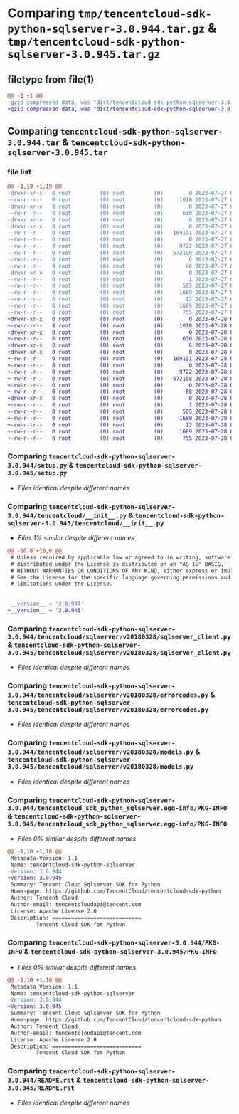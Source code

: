 # Comparing `tmp/tencentcloud-sdk-python-sqlserver-3.0.944.tar.gz` & `tmp/tencentcloud-sdk-python-sqlserver-3.0.945.tar.gz`

## filetype from file(1)

```diff
@@ -1 +1 @@
-gzip compressed data, was "dist/tencentcloud-sdk-python-sqlserver-3.0.944.tar", last modified: Thu Jul 27 02:22:27 2023, max compression
+gzip compressed data, was "dist/tencentcloud-sdk-python-sqlserver-3.0.945.tar", last modified: Fri Jul 28 00:34:44 2023, max compression
```

## Comparing `tencentcloud-sdk-python-sqlserver-3.0.944.tar` & `tencentcloud-sdk-python-sqlserver-3.0.945.tar`

### file list

```diff
@@ -1,19 +1,19 @@
-drwxr-xr-x   0 root         (0) root         (0)        0 2023-07-27 02:22:27.000000 tencentcloud-sdk-python-sqlserver-3.0.944/
--rw-r--r--   0 root         (0) root         (0)     1018 2023-07-27 02:22:27.000000 tencentcloud-sdk-python-sqlserver-3.0.944/setup.py
-drwxr-xr-x   0 root         (0) root         (0)        0 2023-07-27 02:22:27.000000 tencentcloud-sdk-python-sqlserver-3.0.944/tencentcloud/
--rw-r--r--   0 root         (0) root         (0)      630 2023-07-27 02:22:27.000000 tencentcloud-sdk-python-sqlserver-3.0.944/tencentcloud/__init__.py
-drwxr-xr-x   0 root         (0) root         (0)        0 2023-07-27 02:22:27.000000 tencentcloud-sdk-python-sqlserver-3.0.944/tencentcloud/sqlserver/
-drwxr-xr-x   0 root         (0) root         (0)        0 2023-07-27 02:22:27.000000 tencentcloud-sdk-python-sqlserver-3.0.944/tencentcloud/sqlserver/v20180328/
--rw-r--r--   0 root         (0) root         (0)   109131 2023-07-27 02:22:27.000000 tencentcloud-sdk-python-sqlserver-3.0.944/tencentcloud/sqlserver/v20180328/sqlserver_client.py
--rw-r--r--   0 root         (0) root         (0)        0 2023-07-27 02:22:27.000000 tencentcloud-sdk-python-sqlserver-3.0.944/tencentcloud/sqlserver/v20180328/__init__.py
--rw-r--r--   0 root         (0) root         (0)     9722 2023-07-27 02:22:27.000000 tencentcloud-sdk-python-sqlserver-3.0.944/tencentcloud/sqlserver/v20180328/errorcodes.py
--rw-r--r--   0 root         (0) root         (0)   572158 2023-07-27 02:22:27.000000 tencentcloud-sdk-python-sqlserver-3.0.944/tencentcloud/sqlserver/v20180328/models.py
--rw-r--r--   0 root         (0) root         (0)        0 2023-07-27 02:22:27.000000 tencentcloud-sdk-python-sqlserver-3.0.944/tencentcloud/sqlserver/__init__.py
--rw-r--r--   0 root         (0) root         (0)       88 2023-07-27 02:22:27.000000 tencentcloud-sdk-python-sqlserver-3.0.944/setup.cfg
-drwxr-xr-x   0 root         (0) root         (0)        0 2023-07-27 02:22:27.000000 tencentcloud-sdk-python-sqlserver-3.0.944/tencentcloud_sdk_python_sqlserver.egg-info/
--rw-r--r--   0 root         (0) root         (0)        1 2023-07-27 02:22:27.000000 tencentcloud-sdk-python-sqlserver-3.0.944/tencentcloud_sdk_python_sqlserver.egg-info/dependency_links.txt
--rw-r--r--   0 root         (0) root         (0)      505 2023-07-27 02:22:27.000000 tencentcloud-sdk-python-sqlserver-3.0.944/tencentcloud_sdk_python_sqlserver.egg-info/SOURCES.txt
--rw-r--r--   0 root         (0) root         (0)     1689 2023-07-27 02:22:27.000000 tencentcloud-sdk-python-sqlserver-3.0.944/tencentcloud_sdk_python_sqlserver.egg-info/PKG-INFO
--rw-r--r--   0 root         (0) root         (0)       13 2023-07-27 02:22:27.000000 tencentcloud-sdk-python-sqlserver-3.0.944/tencentcloud_sdk_python_sqlserver.egg-info/top_level.txt
--rw-r--r--   0 root         (0) root         (0)     1689 2023-07-27 02:22:27.000000 tencentcloud-sdk-python-sqlserver-3.0.944/PKG-INFO
--rw-r--r--   0 root         (0) root         (0)      755 2023-07-27 02:22:27.000000 tencentcloud-sdk-python-sqlserver-3.0.944/README.rst
+drwxr-xr-x   0 root         (0) root         (0)        0 2023-07-28 00:34:44.000000 tencentcloud-sdk-python-sqlserver-3.0.945/
+-rw-r--r--   0 root         (0) root         (0)     1018 2023-07-28 00:34:44.000000 tencentcloud-sdk-python-sqlserver-3.0.945/setup.py
+drwxr-xr-x   0 root         (0) root         (0)        0 2023-07-28 00:34:44.000000 tencentcloud-sdk-python-sqlserver-3.0.945/tencentcloud/
+-rw-r--r--   0 root         (0) root         (0)      630 2023-07-28 00:34:44.000000 tencentcloud-sdk-python-sqlserver-3.0.945/tencentcloud/__init__.py
+drwxr-xr-x   0 root         (0) root         (0)        0 2023-07-28 00:34:44.000000 tencentcloud-sdk-python-sqlserver-3.0.945/tencentcloud/sqlserver/
+drwxr-xr-x   0 root         (0) root         (0)        0 2023-07-28 00:34:44.000000 tencentcloud-sdk-python-sqlserver-3.0.945/tencentcloud/sqlserver/v20180328/
+-rw-r--r--   0 root         (0) root         (0)   109131 2023-07-28 00:34:44.000000 tencentcloud-sdk-python-sqlserver-3.0.945/tencentcloud/sqlserver/v20180328/sqlserver_client.py
+-rw-r--r--   0 root         (0) root         (0)        0 2023-07-28 00:34:44.000000 tencentcloud-sdk-python-sqlserver-3.0.945/tencentcloud/sqlserver/v20180328/__init__.py
+-rw-r--r--   0 root         (0) root         (0)     9722 2023-07-28 00:34:44.000000 tencentcloud-sdk-python-sqlserver-3.0.945/tencentcloud/sqlserver/v20180328/errorcodes.py
+-rw-r--r--   0 root         (0) root         (0)   572158 2023-07-28 00:34:44.000000 tencentcloud-sdk-python-sqlserver-3.0.945/tencentcloud/sqlserver/v20180328/models.py
+-rw-r--r--   0 root         (0) root         (0)        0 2023-07-28 00:34:44.000000 tencentcloud-sdk-python-sqlserver-3.0.945/tencentcloud/sqlserver/__init__.py
+-rw-r--r--   0 root         (0) root         (0)       88 2023-07-28 00:34:44.000000 tencentcloud-sdk-python-sqlserver-3.0.945/setup.cfg
+drwxr-xr-x   0 root         (0) root         (0)        0 2023-07-28 00:34:44.000000 tencentcloud-sdk-python-sqlserver-3.0.945/tencentcloud_sdk_python_sqlserver.egg-info/
+-rw-r--r--   0 root         (0) root         (0)        1 2023-07-28 00:34:44.000000 tencentcloud-sdk-python-sqlserver-3.0.945/tencentcloud_sdk_python_sqlserver.egg-info/dependency_links.txt
+-rw-r--r--   0 root         (0) root         (0)      505 2023-07-28 00:34:44.000000 tencentcloud-sdk-python-sqlserver-3.0.945/tencentcloud_sdk_python_sqlserver.egg-info/SOURCES.txt
+-rw-r--r--   0 root         (0) root         (0)     1689 2023-07-28 00:34:44.000000 tencentcloud-sdk-python-sqlserver-3.0.945/tencentcloud_sdk_python_sqlserver.egg-info/PKG-INFO
+-rw-r--r--   0 root         (0) root         (0)       13 2023-07-28 00:34:44.000000 tencentcloud-sdk-python-sqlserver-3.0.945/tencentcloud_sdk_python_sqlserver.egg-info/top_level.txt
+-rw-r--r--   0 root         (0) root         (0)     1689 2023-07-28 00:34:44.000000 tencentcloud-sdk-python-sqlserver-3.0.945/PKG-INFO
+-rw-r--r--   0 root         (0) root         (0)      755 2023-07-28 00:34:44.000000 tencentcloud-sdk-python-sqlserver-3.0.945/README.rst
```

### Comparing `tencentcloud-sdk-python-sqlserver-3.0.944/setup.py` & `tencentcloud-sdk-python-sqlserver-3.0.945/setup.py`

 * *Files identical despite different names*

### Comparing `tencentcloud-sdk-python-sqlserver-3.0.944/tencentcloud/__init__.py` & `tencentcloud-sdk-python-sqlserver-3.0.945/tencentcloud/__init__.py`

 * *Files 1% similar despite different names*

```diff
@@ -10,8 +10,8 @@
 # Unless required by applicable law or agreed to in writing, software
 # distributed under the License is distributed on an "AS IS" BASIS,
 # WITHOUT WARRANTIES OR CONDITIONS OF ANY KIND, either express or implied.
 # See the License for the specific language governing permissions and
 # limitations under the License.
 
 
-__version__ = '3.0.944'
+__version__ = '3.0.945'
```

### Comparing `tencentcloud-sdk-python-sqlserver-3.0.944/tencentcloud/sqlserver/v20180328/sqlserver_client.py` & `tencentcloud-sdk-python-sqlserver-3.0.945/tencentcloud/sqlserver/v20180328/sqlserver_client.py`

 * *Files identical despite different names*

### Comparing `tencentcloud-sdk-python-sqlserver-3.0.944/tencentcloud/sqlserver/v20180328/errorcodes.py` & `tencentcloud-sdk-python-sqlserver-3.0.945/tencentcloud/sqlserver/v20180328/errorcodes.py`

 * *Files identical despite different names*

### Comparing `tencentcloud-sdk-python-sqlserver-3.0.944/tencentcloud/sqlserver/v20180328/models.py` & `tencentcloud-sdk-python-sqlserver-3.0.945/tencentcloud/sqlserver/v20180328/models.py`

 * *Files identical despite different names*

### Comparing `tencentcloud-sdk-python-sqlserver-3.0.944/tencentcloud_sdk_python_sqlserver.egg-info/PKG-INFO` & `tencentcloud-sdk-python-sqlserver-3.0.945/tencentcloud_sdk_python_sqlserver.egg-info/PKG-INFO`

 * *Files 0% similar despite different names*

```diff
@@ -1,10 +1,10 @@
 Metadata-Version: 1.1
 Name: tencentcloud-sdk-python-sqlserver
-Version: 3.0.944
+Version: 3.0.945
 Summary: Tencent Cloud Sqlserver SDK for Python
 Home-page: https://github.com/TencentCloud/tencentcloud-sdk-python
 Author: Tencent Cloud
 Author-email: tencentcloudapi@tencent.com
 License: Apache License 2.0
 Description: ============================
         Tencent Cloud SDK for Python
```

### Comparing `tencentcloud-sdk-python-sqlserver-3.0.944/PKG-INFO` & `tencentcloud-sdk-python-sqlserver-3.0.945/PKG-INFO`

 * *Files 0% similar despite different names*

```diff
@@ -1,10 +1,10 @@
 Metadata-Version: 1.1
 Name: tencentcloud-sdk-python-sqlserver
-Version: 3.0.944
+Version: 3.0.945
 Summary: Tencent Cloud Sqlserver SDK for Python
 Home-page: https://github.com/TencentCloud/tencentcloud-sdk-python
 Author: Tencent Cloud
 Author-email: tencentcloudapi@tencent.com
 License: Apache License 2.0
 Description: ============================
         Tencent Cloud SDK for Python
```

### Comparing `tencentcloud-sdk-python-sqlserver-3.0.944/README.rst` & `tencentcloud-sdk-python-sqlserver-3.0.945/README.rst`

 * *Files identical despite different names*


